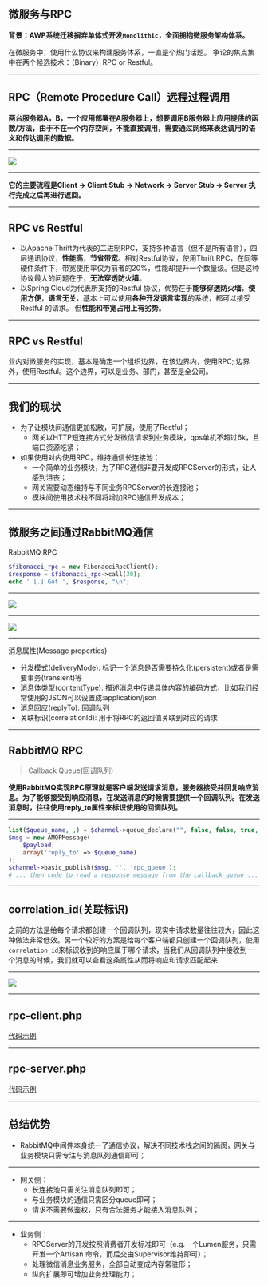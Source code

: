 ## 微服务与RPC

**背景：AWP系统迁移摒弃单体式开发`Monolithic`，全面拥抱微服务架构体系。**

在微服务中，使用什么协议来构建服务体系，一直是个热门话题。 争论的焦点集中在两个候选技术：（Binary）RPC or Restful。

---

## RPC（Remote Procedure Call）远程过程调用

**两台服务器A，B，一个应用部署在A服务器上，想要调用B服务器上应用提供的函数/方法，由于不在一个内存空间，不能直接调用，需要通过网络来表达调用的语义和传达调用的数据。**

---

![](https://obrxbqjbi.qnssl.com/blog/image/rpc-architecture.jpg)

---

**它的主要流程是Client -> Client Stub -> Network -> Server Stub -> Server 执行完成之后再进行返回。**

---

## RPC vs Restful

- 以Apache Thrift为代表的二进制RPC，支持多种语言（但不是所有语言），四层通讯协议，**性能高**，**节省带宽**。相对Restful协议，使用Thrift RPC，在同等硬件条件下，带宽使用率仅为前者的20%，性能却提升一个数量级。但是这种协议最大的问题在于，**无法穿透防火墙**。
- 以Spring Cloud为代表所支持的Restful 协议，优势在于**能够穿透防火墙**，**使用方便**，**语言无关**，基本上可以使用**各种开发语言实现**的系统，都可以接受Restful 的请求。 但**性能和带宽占用上有劣势**。

---

## RPC vs Restful

业内对微服务的实现，基本是确定一个组织边界，在该边界内，使用RPC; 边界外，使用Restful。这个边界，可以是业务、部门，甚至是全公司。

---

## 我们的现状

- 为了让模块间通信更加松散，可扩展，使用了Restful；
    - 网关以HTTP短连接方式分发微信请求到业务模块，qps单机不超过6k，且端口资源吃紧；
- 如果使用对内使用RPC，维持通信长连接池：
    - 一个简单的业务模块，为了RPC通信非要开发成RPCServer的形式，让人感到沮丧；
    - 网关需要动态维持与不同业务RPCServer的长连接池；
    - 模块间使用技术栈不同将增加RPC通信开发成本；

---


## 微服务之间通过RabbitMQ通信

RabbitMQ RPC

```php
$fibonacci_rpc = new FibonacciRpcClient();
$response = $fibonacci_rpc->call(30);
echo ' [.] Got ', $response, "\n";
```
---

![](https://timgsa.baidu.com/timg?image&quality=80&size=b9999_10000&sec=1532368354101&di=97b49ee7a86bd10da68959bc0f61e992&imgtype=0&src=http%3A%2F%2Fimg.it610.com%2Fimage%2Finfo2%2Ffab754b4e27044e280efec17b7870eb3.jpg)

---

![](https://ss1.bdstatic.com/70cFvXSh_Q1YnxGkpoWK1HF6hhy/it/u=183207246,1405132495&fm=27&gp=0.jpg)

---

消息属性(Message properties)

- 分发模式(deliveryMode): 标记一个消息是否需要持久化(persistent)或者是需要事务(transient)等
- 消息体类型(contentType): 描述消息中传递具体内容的编码方式，比如我们经常使用的JSON可以设置成:application/json
- 消息回应(replyTo): 回调队列
- 关联标识(correlationId): 用于将RPC的返回值关联到对应的请求

---

## RabbitMQ RPC

> Callback Queue(回调队列)

**使用RabbitMQ实现RPC原理就是客户端发送请求消息，服务器接受并回复响应消息。为了能够接受到响应消息，在发送消息的时候需要提供一个回调队列。在发送消息时，往往使用reply_to属性来标识使用的回调队列。**

---

```php
list($queue_name, ,) = $channel->queue_declare("", false, false, true, false);
$msg = new AMQPMessage(
    $payload,
    array('reply_to' => $queue_name)
);
$channel->basic_publish($msg, '', 'rpc_queue');
# ... then code to read a response message from the callback_queue ...
```

---

## correlation_id(关联标识)

之前的方法是给每个请求都创建一个回调队列，现实中请求数量往往较大，因此这种做法非常低效。另一个较好的方案是给每个客户端都只创建一个回调队列，使用`correlation_id`来标识收到的响应属于哪个请求，当我们从回调队列中接收到一个消息的时候，我们就可以查看这条属性从而将响应和请求匹配起来

---

![](https://ss1.bdstatic.com/70cFvXSh_Q1YnxGkpoWK1HF6hhy/it/u=183207246,1405132495&fm=27&gp=0.jpg)

---

## rpc-client.php

[代码示例](https://github.com/jakubkulhan/bunny/blob/master/tutorial/6-rpc/rpc_client.php)

---

## rpc-server.php

[代码示例](https://github.com/jakubkulhan/bunny/blob/master/tutorial/6-rpc/rpc_server.php)

---

## 总结优势

- RabbitMQ中间件本身统一了通信协议，解决不同技术栈之间的隔阂，网关与业务模块只需专注与消息队列通信即可；

---
- 网关侧：
    - 长连接池只需关注消息队列即可；
    - 与业务模块的通信只需区分queue即可；
    - 请求不需要做鉴权，只有合法服务才能接入消息队列；

---

- 业务侧：
    - RPCServer的开发按照消费者开发标准即可（e.g.一个Lumen服务，只需开发一个Artisan 命令，而后交由Supervisor维持即可）；
    - 处理微信消息业务服务，全部自动变成内存常驻形；
    - 纵向扩展即可增加业务处理能力；
